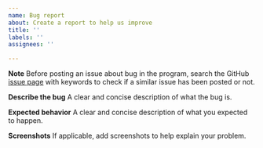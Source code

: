 ```yaml
---
name: Bug report
about: Create a report to help us improve
title: ''
labels: ''
assignees: ''

---
```


**Note**
Before posting an issue about bug in the program, search the GitHub [issue page](https://github.com/cyang-kth/fmm/issues) with keywords to check if a similar issue has been posted or not. 

**Describe the bug**
A clear and concise description of what the bug is.

**Expected behavior**
A clear and concise description of what you expected to happen.

**Screenshots**
If applicable, add screenshots to help explain your problem.
